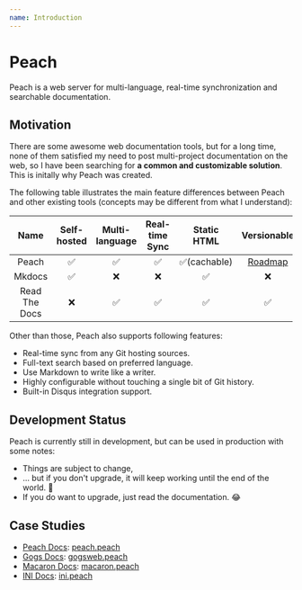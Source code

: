 ```yaml
---
name: Introduction
---
```


# Peach

Peach is a web server for multi-language, real-time synchronization and searchable documentation.

## Motivation

There are some awesome web documentation tools, but for a long time, none of them satisfied my need to post multi-project documentation on the web, so I have been searching for **a common and customizable solution**. This is initally why Peach was created.

The following table illustrates the main feature differences between Peach and other existing tools (concepts may be different from what I understand):

|Name|Self-hosted|Multi-language|Real-time Sync|Static HTML|Versionable|
|:--:|:---------:|:------------:|:------------:|:---------:|:---------:|
|Peach|✅|✅|✅|✅(cachable)|[Roadmap](/docs/intro/roadmap)|
|Mkdocs|✅|❌|❌|✅|❌|
|Read The Docs|❌|✅|✅|✅|✅|

Other than those, Peach also supports following features:

- Real-time sync from any Git hosting sources.
- Full-text search based on preferred language.
- Use Markdown to write like a writer.
- Highly configurable without touching a single bit of Git history.
- Built-in Disqus integration support.

## Development Status

Peach is currently still in development, but can be used in production with some notes:

- Things are subject to change,
- ... but if you don't upgrade, it will keep working until the end of the world. :100:
- If you do want to upgrade, just read the documentation. :joy:

## Case Studies

- [Peach Docs](http://peachdocs.org/): [peach.peach](https://github.com/peachdocs/peach.peach)
- [Gogs Docs](http://gogs.io/): [gogsweb.peach](https://github.com/gogits/gogsweb.peach)
- [Macaron Docs](http://go-macaron.com/): [macaron.peach](https://github.com/macaron-contrib/macaron.peach)
- [INI Docs](https://ini.unknwon.io/): [ini.peach](https://github.com/go-ini/ini.peach)
